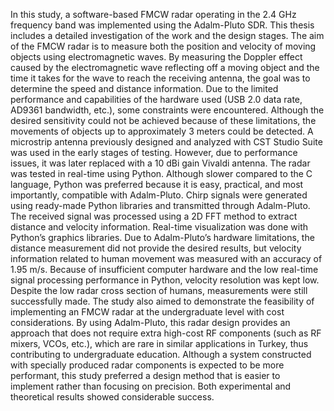 In this study, a software-based FMCW radar operating in the 2.4 GHz frequency band was implemented using the Adalm-Pluto SDR. This thesis includes a detailed investigation of the work and the design stages. The aim of the FMCW radar is to measure both the position and velocity of moving objects using electromagnetic waves. By measuring the Doppler effect caused by the electromagnetic wave reflecting off a moving object and the time it takes for the wave to reach the receiving antenna, the goal was to determine the speed and distance information. Due to the limited performance and capabilities of the hardware used (USB 2.0 data rate, AD9361 bandwidth, etc.), some constraints were encountered. Although the desired sensitivity could not be achieved because of these limitations, the movements of objects up to approximately 3 meters could be detected. A microstrip antenna previously designed and analyzed with CST Studio Suite was used in the early stages of testing. However, due to performance issues, it was later replaced with a 10 dBi gain Vivaldi antenna.
The radar was tested in real-time using Python. Although slower compared to the C language, Python was preferred because it is easy, practical, and most importantly, compatible with Adalm-Pluto. Chirp signals were generated using ready-made Python libraries and transmitted through Adalm-Pluto. The received signal was processed using a 2D FFT method to extract distance and velocity information. Real-time visualization was done with Python’s graphics libraries.
Due to Adalm-Pluto’s hardware limitations, the distance measurement did not provide the desired results, but velocity information related to human movement was measured with an accuracy of 1.95 m/s. Because of insufficient computer hardware and the low real-time signal processing performance in Python, velocity resolution was kept low. Despite the low radar cross section of humans, measurements were still successfully made.
The study also aimed to demonstrate the feasibility of implementing an FMCW radar at the undergraduate level with cost considerations. By using Adalm-Pluto, this radar design provides an approach that does not require extra high-cost RF components (such as RF mixers, VCOs, etc.), which are rare in similar applications in Turkey, thus contributing to undergraduate education. Although a system constructed with specially produced radar components is expected to be more performant, this study preferred a design method that is easier to implement rather than focusing on precision. Both experimental and theoretical results showed considerable success.
